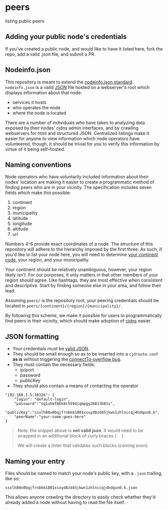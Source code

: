 # peers
listing public peers

## Adding your public node's credentials

If you've created a public node, and would like to have it listed here, fork the repo, add a valid .json file, and submit a PR.

## Nodeinfo.json

This repository is meant to extend the [nodeinfo.json standard](https://github.com/hyperboria/docs/blob/master/cjdns/nodeinfo-json.md "nodeinfo.json standard, from Hyperboria's docs repo"). 
`nodeinfo.json` is a valid [JSON](http://www.json.org/ "the Javascript Object Notation standard") file hosted on a webserver's root which displays information about that node:

* services it hosts
* who operates the node
* where the node is located

There are a number of individuals who have taken to analyzing data exposed by their nodes' cjdns admin interfaces, and by crawling webservers for html and structured JSON.
Centralized listings make it easier for anyone to view information which node operators have volunteered, though, it should be trivial for you to verify this information by virtue of it being self-hosted.

## Naming conventions

Node operators who have voluntarily included information about their nodes' location are making it easier to create a programmatic method of finding peers who are in your vicinity.
The specification includes seven fields which make this possible:

1. continent
2. region
3. municipality
4. latitude
5. longitude
6. altitude
7. uri

Numbers 4-6 provide exact coordinates of a node. The structure of this repository will adhere to the hierarchy imposed by the first three.
As such, if you'd like to list your node here, you will need to determine [your continent code](https://github.com/hyperboria/docs/blob/master/cjdns/nodeinfo-json.md#regarding-continent-codes), your region, and your municipality.

Your continent should be relatively unambiguous, however, your region likely isn't.
For our purposes, it only matters in that other members of your region should agree.
Like hashtags, they are most effective when consistent and descriptive.
Start by finding someone else in your area, and follow their lead.

Assuming `peers/` is the repository root, your peering credentials should be located in `peers/{continent}/{region}/{municipality}/`.

By following this scheme, we make it possible for users to programmatically find peers in their vicinity, which should make adoption of [cjdns](https://github.com/cjdelisle/cjdns) easier.

## JSON formatting

* Your credentials must be [valid JSON](http://jsonlint.com/).
* They should be small enough so as to be inserted into a `cjdroute.conf` **as is** without triggering the [connectTo-overflow bug](https://github.com/hyperboria/docs/blob/master/bugs/connectTo-overflow.md).
* They must contain the necessary fields:
  + ip/port
  + password
  + publicKey
* They should also contain a means of contacting the operator


```
"192.168.1.5:10326": {
    "login": "default-login",
    "password":"nq1uhmf06k8c5594jqmpgy26813b81s",
    "publicKey":"ssxlh80x0bqjfrnbkm1801xsxyd8zd45jkwn1zhlnccqj4hdqun0.k",
    "peerName":"your-name-goes-here"
}
```

> Note: the snippet above is **not valid json**. It would need to be wrapped in an additional block of curly braces `{  }`
>
> We will create a linter that validates such blocks (coming soon).

## Naming your entry

Files should be named to match your node's public key, with a `.json` trailing, like so:

`ssxlh80x0bqjfrnbkm1801xsxyd8zd45jkwn1zhlnccqj4hdqun0.k.json`

This allows anyone crawling the directory to easily check whether they'd already added a node without having to read the file itself.


